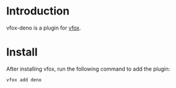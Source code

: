 # Introduction
vfox-deno is a plugin for [vfox](https://vfox.lhan.me/).
# Install
After installing vfox, run the following command to add the plugin:
```bash
vfox add deno
```
